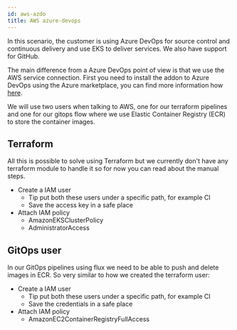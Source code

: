 ```yaml
---
id: aws-azdo
title: AWS azure-devops
---
```


In this scenario, the customer is using Azure DevOps for source control and continuous delivery and use EKS to deliver services.
We also have support for GitHub.

The main difference from a Azure DevOps point of view is that we use the AWS service connection.
First you need to install the addon to Azure DevOps using the Azure marketplace,
you can find more information how [here](https://docs.aws.amazon.com/vsts/latest/userguide/getting-started.html).

We will use two users when talking to AWS, one for our terraform pipelines and one for
our gitops flow where we use Elastic Container Registry (ECR) to store the container images.

## Terraform

All this is possible to solve using Terraform but we currently don't have any terraform module to handle it so for now you can read about the manual steps.

- Create a IAM user
  - Tip put both these users under a specific path, for example CI
  - Save the access key in a safe place
- Attach IAM policy
  - AmazonEKSClusterPolicy
  - AdministratorAccess

## GitOps user

In our GitOps pipelines using flux we need to be able to push and delete images in ECR.
So very similar to how we created the terraform user:

- Create a IAM user
  - Tip put both these users under a specific path, for example CI
  - Save the credentials in a safe place
- Attach IAM policy
  - AmazonEC2ContainerRegistryFullAccess
